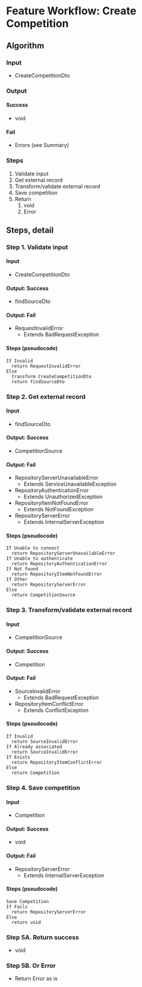 # Feature Workflow: Create Competition

## Algorithm

### Input
- CreateCompetitionDto

### Output

#### Success

- void

#### Fail

- Errors (see Summary)

### Steps

1. Validate input
2. Get external record
3. Transform/validate external record
4. Save competition
5. Return
   1. void
   2. Error

## Steps, detail

### Step 1. Validate input

#### Input
- CreateCompetitionDto

#### Output: Success

- findSourceDto

#### Output: Fail

- RequestInvalidError
  - Extends BadRequestException

#### Steps (pseudocode)

```
If Invalid
  return RequestInvalidError
Else
  transform CreateCompetitionDto
  return findSourceDto
```

### Step 2. Get external record

#### Input
- findSourceDto

#### Output: Success

- CompetitionSource

#### Output: Fail

- RepositoryServerUnavailableError
  - Extends ServiceUnavailableException
- RepositoryAuthenticationError
  - Extends UnauthorizedException
- RepositoryItemNotFoundError
  - Extends NotFoundException
- RepositoryServerError
  - Extends InternalServerException

#### Steps (pseudocode)

```
If Unable to connect
  return RepositoryServerUnavailableError
If Unable to authenticate
  return RepositoryAuthenticationError
If Not found
  return RepositoryItemNotFoundError
If Other
  return RepositoryServerError
Else
  return CompetitionSource
```

### Step 3. Transform/validate external record

#### Input
- CompetitionSource

#### Output: Success

- Competition

#### Output: Fail

- SourceInvalidError
  - Extends BadRequestException
- RepositoryItemConflictError
  - Extends ConflictException

#### Steps (pseudocode)

```
If Invalid
  return SourceInvalidError
If Already associated
  return SourceInvalidError
If Exists
  return RepositoryItemConflictError
Else
  return Competition
```

### Step 4. Save competition

#### Input
- Competition

#### Output: Success

- void

#### Output: Fail

- RepositoryServerError
  - Extends InternalServerException

#### Steps (pseudocode)

```
Save Competition
If Fails
  return RepositoryServerError
Else
  return void
```

### Step 5A. Return success

- void

### Step 5B. Or Error

- Return Error as is
